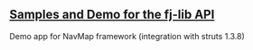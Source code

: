 [Samples and Demo for the fj-lib API](../README.md)
---------------------------------------------------

Demo app for NavMap framework (integration with struts 1.3.8)
